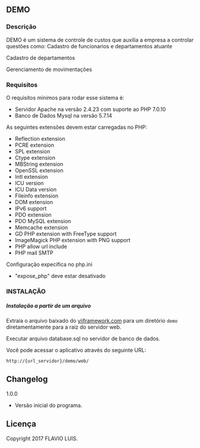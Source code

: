 ## DEMO ##

### Descrição ###

DEMO é um sistema de controle de custos que auxilia a empresa a controlar questões como:
Cadastro de funcionarios e departamentos atuante

Cadastro de departamentos

Gerenciamento de movimentações


### Requisitos ###

O requisitos mínimos para rodar esse sistema é: 

- Servidor Apache na versão 2.4.23 com suporte ao PHP 7.0.10
- Banco de Dados Mysql na versão 5.7.14

As seguintes extensões devem estar carregadas no PHP:

- Reflection extension
- PCRE extension
- SPL extension
- Ctype extension
- MBString extension
- OpenSSL extension
- Intl extension
- ICU version
- ICU Data version
- Fileinfo extension
- DOM extension
- IPv6 support
- PDO extension
- PDO MySQL extension
- Memcache extension
- GD PHP extension with FreeType support
- ImageMagick PHP extension with PNG support
- PHP allow url include
- PHP mail SMTP

Configuração expecifica no php.ini

- "expose_php" deve estar desativado

### INSTALAÇÃO ###

##### Instalação a partir de um arquivo #####

Extraia o arquivo baixado do [yiiframework.com](http://www.yiiframework.com/download/) para um diretório `demo` diretamentamente para a raiz do servidor web.

Executar arquivo database.sql no servidor de banco de dados.

Você pode acessar o aplicativo através do seguinte URL:

~~~
http://{url_servidor}/demo/web/
~~~

## Changelog ##

1.0.0

 - Versão inicial do programa.


## Licença ##

Copyright 2017 FLAVIO LUIS.
